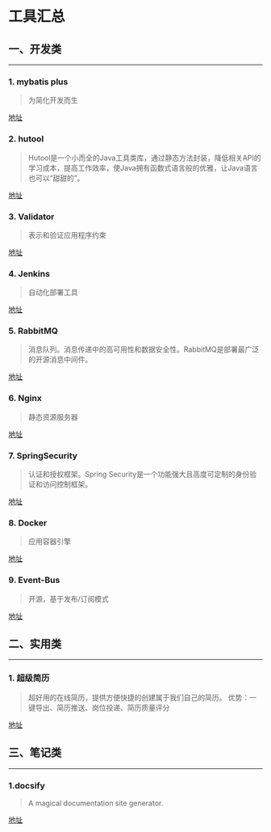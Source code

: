 # 工具汇总

## 一、开发类
---

### 1. mybatis plus
> 为简化开发而生

[地址](https://mp.baomidou.com/)


### 2. hutool
> Hutool是一个小而全的Java工具类库，通过静态方法封装，降低相关API的学习成本，提高工作效率，使Java拥有函数式语言般的优雅，让Java语言也可以“甜甜的”。

[地址](https://www.hutool.cn/)

### 3. Validator
> 表示和验证应用程序约束

[地址](http://hibernate.org/validator)


### 4. Jenkins
> 自动化部署工具

[地址](https://github.com/jenkinsci/jenkins)


### 5. RabbitMQ
> 消息队列。消息传递中的高可用性和数据安全性。RabbitMQ是部署最广泛的开源消息中间件。

[地址](https://www.rabbitmq.com/)

### 6. Nginx
> 静态资源服务器

[地址](https://www.nginx.com/)

### 7. SpringSecurity
> 认证和授权框架。Spring Security是一个功能强大且高度可定制的身份验证和访问控制框架。

[地址](https://spring.io/projects/spring-security)

### 8. Docker
> 应用容器引擎

[地址](https://www.docker.com/)


### 9. Event-Bus
> 开源，基于发布/订阅模式

[地址](https://greenrobot.org/eventbus/)


## 二、实用类
---

### 1. 超级简历
> 超好用的在线简历，提供方便快捷的创建属于我们自己的简历。
优势：一键导出、简历推送、岗位投递、简历质量评分

[地址](https://www.wondercv.com/)



## 三、笔记类
---

### 1.docsify
> A magical documentation site generator.

[地址](https://docsify.js.org/#/)